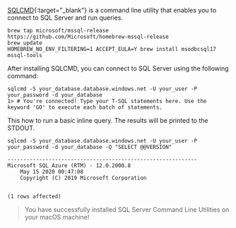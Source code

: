 [SQLCMD](https://docs.microsoft.com/sql/linux/sql-server-linux-setup-tools){:target="_blank"} is a command line utility that enables you to connect to SQL Server and run queries.

```terminal
brew tap microsoft/mssql-release https://github.com/Microsoft/homebrew-mssql-release
brew update
HOMEBREW_NO_ENV_FILTERING=1 ACCEPT_EULA=Y brew install msodbcsql17 mssql-tools
```

After installing SQLCMD, you can connect to SQL Server using the following command:

```terminal
sqlcmd -S your_database.database.windows.net -U your_user -P your_password -d your_database
1> # You're connected! Type your T-SQL statements here. Use the keyword 'GO' to execute each batch of statements.
```

This how to run a basic inline query. The results will be printed to the STDOUT.

```terminal
sqlcmd -S your_database.database.windows.net -U your_user -P your_password -d your_database -Q "SELECT @@VERSION"
```

```results
------------------------------------------------------------
Microsoft SQL Azure (RTM) - 12.0.2000.8 
	May 15 2020 00:47:08 
	Copyright (C) 2019 Microsoft Corporation
                                                                                                                                                                                                  

(1 rows affected)
```

> You have successfully installed SQL Server Command Line Utilities on your macOS machine!
